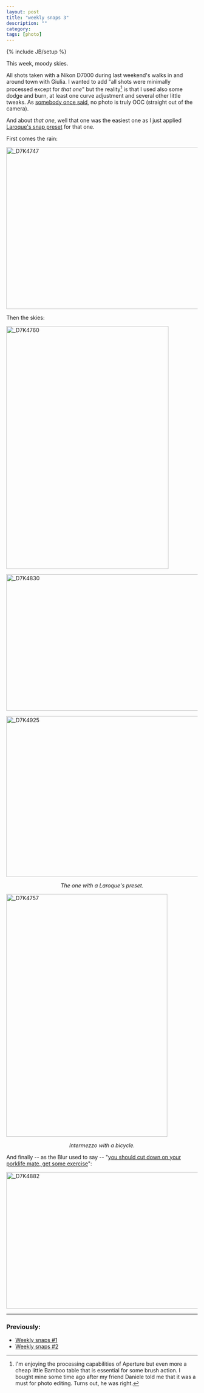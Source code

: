 ```yaml
---
layout: post
title: "weekly snaps 3"
description: ""
category: 
tags: [photo]
---
```

{% include JB/setup %}

This week, moody skies.

All shots taken with a Nikon D7000 during last weekend's walks in and around town with Giulia. I wanted to add "all shots were minimally processed except for *that one*" but the reality[^1] is that I used also some dodge and burn, at least one curve adjustment and several other little tweaks. As [somebody once said](http://www.laroquephoto.com/blog/2012/7/19/seeing-mono.html), no photo is truly OOC (straight out of the camera).

And about *that one*, well that one was the easiest one as I just applied [Laroque's snap preset](http://www.laroquephoto.com/blog/2011/7/14/dissecting-the-look-post-processing-in-aperture-3.html) for that one. 

First comes the rain:

<a href="http://www.flickr.com/photos/aadm/7653052794/" title="_D7K4747 by aadm, on Flickr"><img src="http://farm9.staticflickr.com/8291/7653052794_5b5ef04ce2_z.jpg" width="640" height="427" alt="_D7K4747"></a>

Then the skies:

<a href="http://www.flickr.com/photos/aadm/7653002156/" title="_D7K4760 by aadm, on Flickr"><img src="http://farm9.staticflickr.com/8024/7653002156_f4603624ce_z.jpg" width="427" height="640" alt="_D7K4760"></a>

<a href="http://www.flickr.com/photos/aadm/7652994890/" title="_D7K4830 by aadm, on Flickr"><img src="http://farm8.staticflickr.com/7133/7652994890_8439524f17_z.jpg" width="640" height="360" alt="_D7K4830"></a>

<a href="http://www.flickr.com/photos/aadm/7652966254/" title="_D7K4925 by aadm, on Flickr"><img src="http://farm9.staticflickr.com/8160/7652966254_5df94983a7_z.jpg" width="640" height="424" alt="_D7K4925"></a>

<center><i>The one with a Laroque's preset.</i></center>

<a href="http://www.flickr.com/photos/aadm/7653037162/" title="_D7K4757 by aadm, on Flickr"><img src="http://farm8.staticflickr.com/7122/7653037162_1635c8c6e4_z.jpg" width="424" height="640" alt="_D7K4757"></a>

<center><i>Intermezzo with a bicycle.</i></center>

And finally -- as the Blur used to say -- "[you should cut down on your porklife mate, get some exercise](http://www.youtube.com/watch?v=SIEsmGzo2UE)":

<a href="http://www.flickr.com/photos/aadm/7652989016/" title="_D7K4882 by aadm, on Flickr"><img src="http://farm9.staticflickr.com/8005/7652989016_6d192812f3_z.jpg" width="640" height="360" alt="_D7K4882"></a>

***

### Previously:

* [Weekly snaps #1](./2012-07-10-weekly-snaps-1.html)
* [Weekly snaps #2](./2012-07-19-weekly-snaps-2.html)


[^1]: I'm enjoying the processing capabilities of Aperture but even more a cheap little Bamboo table that is essential for some brush action. I bought mine some time ago after my friend Daniele told me that it was a must for photo editing. Turns out, he was right.

